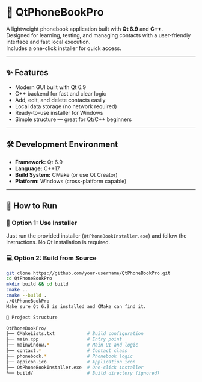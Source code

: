 # 📇 QtPhoneBookPro

A lightweight phonebook application built with **Qt 6.9** and **C++**.  
Designed for learning, testing, and managing contacts with a user-friendly interface and fast local execution.  
Includes a one-click installer for quick access.

---

## ✨ Features

- Modern GUI built with Qt 6.9
- C++ backend for fast and clear logic
- Add, edit, and delete contacts easily
- Local data storage (no network required)
- Ready-to-use installer for Windows
- Simple structure — great for Qt/C++ beginners

---

## 🛠 Development Environment

- **Framework:** Qt 6.9
- **Language:** C++17
- **Build System:** CMake (or use Qt Creator)
- **Platform:** Windows (cross-platform capable)

---

## 🚀 How to Run

### 🔧 Option 1: Use Installer

Just run the provided installer (`QtPhoneBookInstaller.exe`) and follow the instructions. No Qt installation is required.

### 💻 Option 2: Build from Source

```bash
git clone https://github.com/your-username/QtPhoneBookPro.git
cd QtPhoneBookPro
mkdir build && cd build
cmake ..
cmake --build .
./QtPhoneBookPro
Make sure Qt 6.9 is installed and CMake can find it.

📁 Project Structure

QtPhoneBookPro/
├── CMakeLists.txt            # Build configuration
├── main.cpp                  # Entry point
├── mainwindow.*              # Main UI and logic
├── contact.*                 # Contact class
├── phonebook.*               # Phonebook logic
├── appicon.ico               # Application icon
├── QtPhoneBookInstaller.exe  # One-click installer
└── build/                    # Build directory (ignored)
